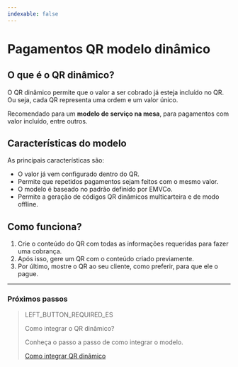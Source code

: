 ```yaml
---
indexable: false  
---
```


# Pagamentos QR modelo dinâmico
	
## O que é o QR dinâmico?

O QR dinâmico permite que o valor a ser cobrado já esteja incluído no QR. Ou seja, cada QR representa uma ordem e um valor único.

Recomendado para um **modelo de serviço na mesa**, para pagamentos com valor incluído, entre outros.

## Características do modelo

As principais características são:
- O valor já vem configurado dentro do QR.
- Permite que repetidos pagamentos sejam feitos com o mesmo valor.
- O modelo é baseado no padrão definido por EMVCo.
- Permite a geração de códigos QR dinâmicos multicarteira e de modo offline.


## Como funciona?

1. Crie o conteúdo do QR com todas as informações requeridas para fazer uma cobrança.
2. Após isso, gere um QR com o conteúdo criado previamente.
3. Por último, mostre o QR ao seu cliente, como preferir, para que ele o pague.


---
### Próximos passos


> LEFT_BUTTON_REQUIRED_ES
>
> Como integrar o QR dinâmico?
>
> Conheça o passo a passo de como integrar o modelo.
>
> [Como integrar QR dinâmico](https://www.mercadopago[FAKER][URL][DOMAIN]/developers/es/guides/qr-code/qr-dinamic/qr-dinamic-part-b/)
